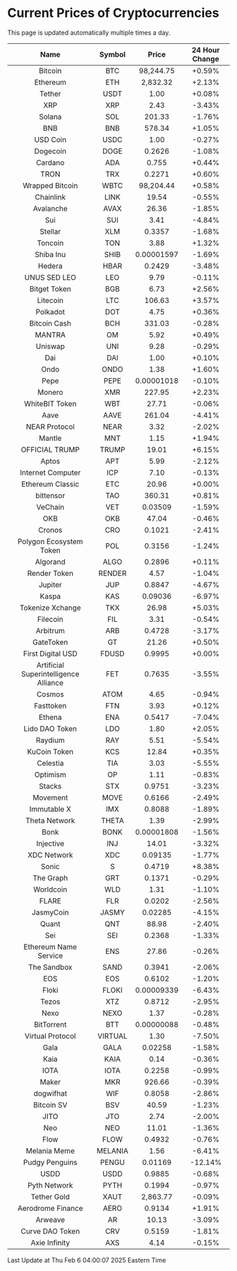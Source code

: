 # Current Prices of Cryptocurrencies
This page is updated automatically multiple times a day.

| Name | Symbol | Price | 24 Hour Change |
| :---: |:---:| :---: | :---: |
| Bitcoin | BTC | 98,244.75 | +0.59% |
| Ethereum | ETH | 2,832.32 | +2.13% |
| Tether | USDT | 1.00 | +0.08% |
| XRP | XRP | 2.43 | -3.43% |
| Solana | SOL | 201.33 | -1.76% |
| BNB | BNB | 578.34 | +1.05% |
| USD Coin | USDC | 1.00 | -0.27% |
| Dogecoin | DOGE | 0.2626 | -1.08% |
| Cardano | ADA | 0.755 | +0.44% |
| TRON | TRX | 0.2271 | +0.60% |
| Wrapped Bitcoin | WBTC | 98,204.44 | +0.58% |
| Chainlink | LINK | 19.54 | -0.55% |
| Avalanche | AVAX | 26.36 | -1.85% |
| Sui | SUI | 3.41 | -4.84% |
| Stellar | XLM | 0.3357 | -1.68% |
| Toncoin | TON | 3.88 | +1.32% |
| Shiba Inu | SHIB | 0.00001597 | -1.69% |
| Hedera | HBAR | 0.2429 | -3.48% |
| UNUS SED LEO | LEO | 9.79 | -0.11% |
| Bitget Token | BGB | 6.73 | +2.56% |
| Litecoin | LTC | 106.63 | +3.57% |
| Polkadot | DOT | 4.75 | +0.36% |
| Bitcoin Cash | BCH | 331.03 | -0.28% |
| MANTRA | OM | 5.92 | +0.49% |
| Uniswap | UNI | 9.28 | -0.29% |
| Dai | DAI | 1.00 | +0.10% |
| Ondo | ONDO | 1.38 | +1.60% |
| Pepe | PEPE | 0.00001018 | -0.10% |
| Monero | XMR | 227.95 | +2.23% |
| WhiteBIT Token | WBT | 27.71 | -0.06% |
| Aave | AAVE | 261.04 | -4.41% |
| NEAR Protocol | NEAR | 3.32 | -2.02% |
| Mantle | MNT | 1.15 | +1.94% |
| OFFICIAL TRUMP | TRUMP | 19.01 | +6.15% |
| Aptos | APT | 5.99 | -2.12% |
| Internet Computer | ICP | 7.10 | -0.13% |
| Ethereum Classic | ETC | 20.96 | +0.00% |
| bittensor | TAO | 360.31 | +0.81% |
| VeChain | VET | 0.03509 | -1.59% |
| OKB | OKB | 47.04 | -0.46% |
| Cronos | CRO | 0.1021 | -2.41% |
| Polygon Ecosystem Token | POL | 0.3156 | -1.24% |
| Algorand | ALGO | 0.2896 | +0.11% |
| Render Token | RENDER | 4.57 | -1.04% |
| Jupiter | JUP | 0.8847 | -4.67% |
| Kaspa | KAS | 0.09036 | -6.97% |
| Tokenize Xchange | TKX | 26.98 | +5.03% |
| Filecoin | FIL | 3.31 | -0.54% |
| Arbitrum | ARB | 0.4728 | -3.17% |
| GateToken | GT | 21.26 | +0.50% |
| First Digital USD | FDUSD | 0.9995 | +0.00% |
| Artificial Superintelligence Alliance | FET | 0.7635 | -3.55% |
| Cosmos | ATOM | 4.65 | -0.94% |
| Fasttoken | FTN | 3.93 | +0.12% |
| Ethena | ENA | 0.5417 | -7.04% |
| Lido DAO Token | LDO | 1.80 | +2.05% |
| Raydium | RAY | 5.51 | -5.54% |
| KuCoin Token | KCS | 12.84 | +0.35% |
| Celestia | TIA | 3.03 | -5.55% |
| Optimism | OP | 1.11 | -0.83% |
| Stacks | STX | 0.9751 | -3.23% |
| Movement | MOVE | 0.6166 | -2.49% |
| Immutable X | IMX | 0.8088 | -1.89% |
| Theta Network | THETA | 1.39 | -2.99% |
| Bonk | BONK | 0.00001808 | -1.56% |
| Injective | INJ | 14.01 | -3.32% |
| XDC Network | XDC | 0.09135 | -1.77% |
| Sonic | S | 0.4719 | +8.38% |
| The Graph | GRT | 0.1371 | -0.29% |
| Worldcoin | WLD | 1.31 | -1.10% |
| FLARE | FLR | 0.0202 | -2.56% |
| JasmyCoin | JASMY | 0.02285 | -4.15% |
| Quant | QNT | 88.98 | -2.40% |
| Sei | SEI | 0.2368 | -1.33% |
| Ethereum Name Service | ENS | 27.86 | -0.26% |
| The Sandbox | SAND | 0.3941 | -2.06% |
| EOS | EOS | 0.6102 | -1.20% |
| Floki | FLOKI | 0.00009339 | -6.43% |
| Tezos | XTZ | 0.8712 | -2.95% |
| Nexo | NEXO | 1.37 | -0.28% |
| BitTorrent | BTT | 0.00000088 | -0.48% |
| Virtual Protocol | VIRTUAL | 1.30 | -7.50% |
| Gala | GALA | 0.02258 | -1.58% |
| Kaia | KAIA | 0.14 | -0.36% |
| IOTA | IOTA | 0.2258 | -0.99% |
| Maker | MKR | 926.66 | -0.39% |
| dogwifhat | WIF | 0.8058 | -2.86% |
| Bitcoin SV | BSV | 40.59 | -1.23% |
| JITO | JTO | 2.74 | -2.00% |
| Neo | NEO | 11.01 | -1.36% |
| Flow | FLOW | 0.4932 | -0.76% |
| Melania Meme | MELANIA | 1.56 | -6.41% |
| Pudgy Penguins | PENGU | 0.01169 | -12.14% |
| USDD | USDD | 0.9885 | -0.68% |
| Pyth Network | PYTH | 0.1994 | -0.97% |
| Tether Gold | XAUT | 2,863.77 | -0.09% |
| Aerodrome Finance | AERO | 0.9134 | +1.91% |
| Arweave | AR | 10.13 | -3.09% |
| Curve DAO Token | CRV | 0.5159 | -1.81% |
| Axie Infinity | AXS | 4.14 | -0.15% |

Last Update at Thu Feb  6 04:00:07 2025 Eastern Time